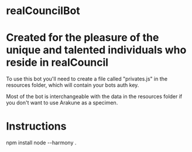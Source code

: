 # realCouncilBot
# Created for the pleasure of the unique and talented individuals who reside in realCouncil
To use this bot you'll need to create a file called "privates.js" in the resources folder, which will contain your bots auth key.

Most of the bot is interchangeable with the data in the resources folder if you don't want to use Arakune as a specimen.


# Instructions
npm install 
node --harmony .


